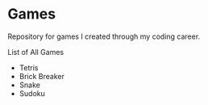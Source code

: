 # Games
Repository for games I created through my coding career.

List of All Games
- Tetris
- Brick Breaker
- Snake
- Sudoku
